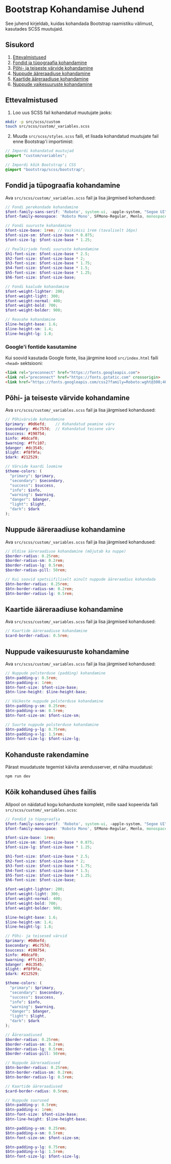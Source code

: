 # Bootstrap Kohandamise Juhend

See juhend kirjeldab, kuidas kohandada Bootstrap raamistiku välimust, kasutades SCSS muutujaid.

## Sisukord

1. [Ettevalmistused](#ettevalmistused)
2. [Fondid ja tüpograafia kohandamine](#fondid-ja-tüpograafia-kohandamine)
3. [Põhi- ja teiseste värvide kohandamine](#põhi-ja-teiseste-värvide-kohandamine)
4. [Nuppude ääreraadiuse kohandamine](#nuppude-ääreraadiuse-kohandamine)
5. [Kaartide ääreraadiuse kohandamine](#kaartide-ääreraadiuse-kohandamine)
6. [Nuppude vaikesuuruste kohandamine](#nuppude-vaikesuuruste-kohandamine)

## Ettevalmistused

1. Loo uus SCSS fail kohandatud muutujate jaoks:

```bash
mkdir -p src/scss/custom
touch src/scss/custom/_variables.scss
```

2. Muuda `src/scss/styles.scss` faili, et lisada kohandatud muutujate fail enne Bootstrap'i importimist:

```scss
// Impordi kohandatud muutujad
@import "custom/variables";

// Impordi kõik Bootstrap'i CSS
@import "bootstrap/scss/bootstrap";
```

## Fondid ja tüpograafia kohandamine

Ava `src/scss/custom/_variables.scss` fail ja lisa järgmised kohandused:

```scss
// Fondi perekondade kohandamine
$font-family-sans-serif: 'Roboto', system-ui, -apple-system, "Segoe UI", sans-serif;
$font-family-monospace: 'Roboto Mono', SFMono-Regular, Menlo, monospace;

// Fondi suuruste kohandamine
$font-size-base: 1rem; // Vaikimisi 1rem (tavaliselt 16px)
$font-size-sm: $font-size-base * 0.875;
$font-size-lg: $font-size-base * 1.25;

// Pealkirjade fondi suuruste kohandamine
$h1-font-size: $font-size-base * 2.5;
$h2-font-size: $font-size-base * 2;
$h3-font-size: $font-size-base * 1.75;
$h4-font-size: $font-size-base * 1.5;
$h5-font-size: $font-size-base * 1.25;
$h6-font-size: $font-size-base;

// Fondi kaalude kohandamine
$font-weight-lighter: 200;
$font-weight-light: 300;
$font-weight-normal: 400;
$font-weight-bold: 700;
$font-weight-bolder: 900;

// Reavahe kohandamine
$line-height-base: 1.6;
$line-height-sm: 1.4;
$line-height-lg: 1.8;
```

### Google'i fontide kasutamine

Kui soovid kasutada Google fonte, lisa järgmine kood `src/index.html` faili `<head>` sektsiooni:

```html
<link rel="preconnect" href="https://fonts.googleapis.com">
<link rel="preconnect" href="https://fonts.gstatic.com" crossorigin>
<link href="https://fonts.googleapis.com/css2?family=Roboto:wght@300;400;700;900&family=Roboto+Mono&display=swap" rel="stylesheet">
```

## Põhi- ja teiseste värvide kohandamine

Ava `src/scss/custom/_variables.scss` fail ja lisa järgmised kohandused:

```scss
// Põhivärvide kohandamine
$primary: #0d6efd;    // Kohandatud peamine värv
$secondary: #6c757d;  // Kohandatud teisene värv
$success: #198754;
$info: #0dcaf0;
$warning: #ffc107;
$danger: #dc3545;
$light: #f8f9fa;
$dark: #212529;

// Värvide kaardi loomine
$theme-colors: (
  "primary": $primary,
  "secondary": $secondary,
  "success": $success,
  "info": $info,
  "warning": $warning,
  "danger": $danger,
  "light": $light,
  "dark": $dark
);
```

## Nuppude ääreraadiuse kohandamine

Ava `src/scss/custom/_variables.scss` fail ja lisa järgmised kohandused:

```scss
// Üldise ääreraadiuse kohandamine (mõjutab ka nuppe)
$border-radius: 0.25rem;
$border-radius-sm: 0.2rem;
$border-radius-lg: 0.5rem;
$border-radius-pill: 50rem;

// Kui soovid spetsiifiliselt ainult nuppude ääreraadius kohandada
$btn-border-radius: 0.25rem;
$btn-border-radius-sm: 0.2rem;
$btn-border-radius-lg: 0.5rem;
```

## Kaartide ääreraadiuse kohandamine

Ava `src/scss/custom/_variables.scss` fail ja lisa järgmised kohandused:

```scss
// Kaartide ääreraadiuse kohandamine
$card-border-radius: 0.5rem;
```

## Nuppude vaikesuuruste kohandamine

Ava `src/scss/custom/_variables.scss` fail ja lisa järgmised kohandused:

```scss
// Nuppude polsterduse (padding) kohandamine
$btn-padding-y: 0.5rem;
$btn-padding-x: 1rem;
$btn-font-size: $font-size-base;
$btn-line-height: $line-height-base;

// Väikeste nuppude polsterduse kohandamine
$btn-padding-y-sm: 0.25rem;
$btn-padding-x-sm: 0.5rem;
$btn-font-size-sm: $font-size-sm;

// Suurte nuppude polsterduse kohandamine
$btn-padding-y-lg: 0.75rem;
$btn-padding-x-lg: 1.5rem;
$btn-font-size-lg: $font-size-lg;
```

## Kohanduste rakendamine

Pärast muudatuste tegemist käivita arendusserver, et näha muudatusi:

```bash
npm run dev
```

## Kõik kohandused ühes failis

Allpool on näidatud kogu kohanduste komplekt, mille saad kopeerida faili `src/scss/custom/_variables.scss`:

```scss
// Fondid ja tüpograafia
$font-family-sans-serif: 'Roboto', system-ui, -apple-system, "Segoe UI", sans-serif;
$font-family-monospace: 'Roboto Mono', SFMono-Regular, Menlo, monospace;

$font-size-base: 1rem;
$font-size-sm: $font-size-base * 0.875;
$font-size-lg: $font-size-base * 1.25;

$h1-font-size: $font-size-base * 2.5;
$h2-font-size: $font-size-base * 2;
$h3-font-size: $font-size-base * 1.75;
$h4-font-size: $font-size-base * 1.5;
$h5-font-size: $font-size-base * 1.25;
$h6-font-size: $font-size-base;

$font-weight-lighter: 200;
$font-weight-light: 300;
$font-weight-normal: 400;
$font-weight-bold: 700;
$font-weight-bolder: 900;

$line-height-base: 1.6;
$line-height-sm: 1.4;
$line-height-lg: 1.8;

// Põhi- ja teisesed värvid
$primary: #0d6efd;
$secondary: #6c757d;
$success: #198754;
$info: #0dcaf0;
$warning: #ffc107;
$danger: #dc3545;
$light: #f8f9fa;
$dark: #212529;

$theme-colors: (
  "primary": $primary,
  "secondary": $secondary,
  "success": $success,
  "info": $info,
  "warning": $warning,
  "danger": $danger,
  "light": $light,
  "dark": $dark
);

// Ääreraadiused
$border-radius: 0.25rem;
$border-radius-sm: 0.2rem;
$border-radius-lg: 0.5rem;
$border-radius-pill: 50rem;

// Nuppude ääreraadiused
$btn-border-radius: 0.25rem;
$btn-border-radius-sm: 0.2rem;
$btn-border-radius-lg: 0.5rem;

// Kaartide ääreraadiused
$card-border-radius: 0.5rem;

// Nuppude suurused
$btn-padding-y: 0.5rem;
$btn-padding-x: 1rem;
$btn-font-size: $font-size-base;
$btn-line-height: $line-height-base;

$btn-padding-y-sm: 0.25rem;
$btn-padding-x-sm: 0.5rem;
$btn-font-size-sm: $font-size-sm;

$btn-padding-y-lg: 0.75rem;
$btn-padding-x-lg: 1.5rem;
$btn-font-size-lg: $font-size-lg;
``` 